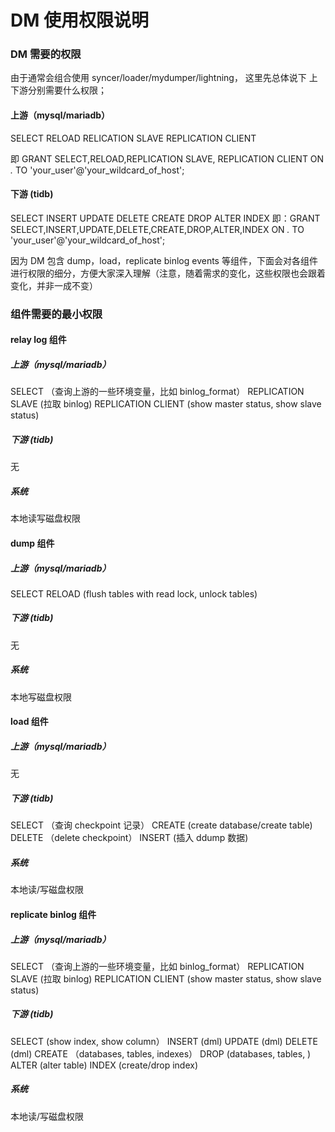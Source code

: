 DM 使用权限说明
===

### DM 需要的权限
由于通常会组合使用 syncer/loader/mydumper/lightning， 这里先总体说下 上下游分别需要什么权限；

#### 上游（mysql/mariadb）
SELECT
RELOAD
RELICATION SLAVE
REPLICATION CLIENT

即 GRANT SELECT,RELOAD,REPLICATION SLAVE, REPLICATION CLIENT  ON *.* TO 'your_user'@'your_wildcard_of_host';

#### 下游 (tidb)
SELECT 
INSERT
UPDATE
DELETE
CREATE
DROP
ALTER
INDEX
即：GRANT SELECT,INSERT,UPDATE,DELETE,CREATE,DROP,ALTER,INDEX  ON *.* TO 'your_user'@'your_wildcard_of_host';

因为 DM 包含 dump，load，replicate binlog events 等组件，下面会对各组件进行权限的细分，方便大家深入理解（注意，随着需求的变化，这些权限也会跟着变化，并非一成不变）

### 组件需要的最小权限

#### relay log 组件

##### 上游（mysql/mariadb）
SELECT （查询上游的一些环境变量，比如 binlog_format）
REPLICATION SLAVE (拉取 binlog)
REPLICATION CLIENT (show master status, show slave status)

##### 下游 (tidb)
无

##### 系统
本地读写磁盘权限

#### dump 组件

##### 上游（mysql/mariadb）
SELECT 
RELOAD (flush tables with read lock, unlock tables)

##### 下游 (tidb)
无

##### 系统
本地写磁盘权限


#### load 组件

##### 上游（mysql/mariadb）
无

##### 下游 (tidb)
SELECT （查询 checkpoint 记录）
CREATE (create database/create table)
DELETE （delete checkpoint）
INSERT (插入 ddump 数据)

##### 系统
本地读/写磁盘权限

#### replicate binlog 组件

##### 上游（mysql/mariadb）
SELECT （查询上游的一些环境变量，比如 binlog_format）
REPLICATION SLAVE (拉取 binlog)
REPLICATION CLIENT (show master status, show slave status)

##### 下游 (tidb)
SELECT (show index, show column）
INSERT (dml)
UPDATE (dml)
DELETE (dml)
CREATE （databases, tables, indexes）
DROP (databases, tables, )
ALTER (alter table)
INDEX (create/drop index)

##### 系统
本地读/写磁盘权限
